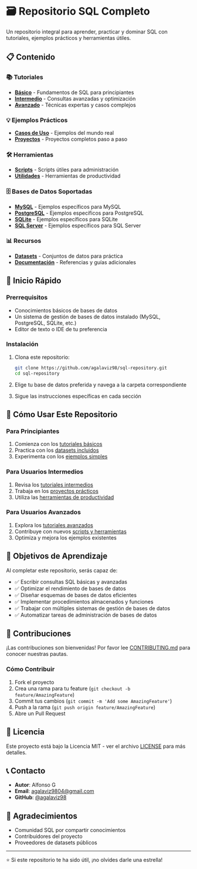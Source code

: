 # 🗃️ Repositorio SQL Completo

Un repositorio integral para aprender, practicar y dominar SQL con tutoriales, ejemplos prácticos y herramientas útiles.

## 📋 Contenido

### 📚 Tutoriales
- **[Básico](./tutoriales/basico/)** - Fundamentos de SQL para principiantes
- **[Intermedio](./tutoriales/intermedio/)** - Consultas avanzadas y optimización
- **[Avanzado](./tutoriales/avanzado/)** - Técnicas expertas y casos complejos

### 💡 Ejemplos Prácticos
- **[Casos de Uso](./ejemplos/casos-uso/)** - Ejemplos del mundo real
- **[Proyectos](./ejemplos/proyectos/)** - Proyectos completos paso a paso

### 🛠️ Herramientas
- **[Scripts](./herramientas/scripts/)** - Scripts útiles para administración
- **[Utilidades](./herramientas/utilidades/)** - Herramientas de productividad

### 🗄️ Bases de Datos Soportadas
- **[MySQL](./bases-datos/mysql/)** - Ejemplos específicos para MySQL
- **[PostgreSQL](./bases-datos/postgresql/)** - Ejemplos específicos para PostgreSQL
- **[SQLite](./bases-datos/sqlite/)** - Ejemplos específicos para SQLite
- **[SQL Server](./bases-datos/sql-server/)** - Ejemplos específicos para SQL Server

### 📊 Recursos
- **[Datasets](./recursos/datasets/)** - Conjuntos de datos para práctica
- **[Documentación](./recursos/documentacion/)** - Referencias y guías adicionales

## 🚀 Inicio Rápido

### Prerrequisitos
- Conocimientos básicos de bases de datos
- Un sistema de gestión de bases de datos instalado (MySQL, PostgreSQL, SQLite, etc.)
- Editor de texto o IDE de tu preferencia

### Instalación
1. Clona este repositorio:
   ```bash
   git clone https://github.com/agalaviz98/sql-repository.git
   cd sql-repository
   ```

2. Elige tu base de datos preferida y navega a la carpeta correspondiente
3. Sigue las instrucciones específicas en cada sección

## 📖 Cómo Usar Este Repositorio

### Para Principiantes
1. Comienza con los [tutoriales básicos](./tutoriales/basico/)
2. Practica con los [datasets incluidos](./recursos/datasets/)
3. Experimenta con los [ejemplos simples](./ejemplos/casos-uso/)

### Para Usuarios Intermedios
1. Revisa los [tutoriales intermedios](./tutoriales/intermedio/)
2. Trabaja en los [proyectos prácticos](./ejemplos/proyectos/)
3. Utiliza las [herramientas de productividad](./herramientas/utilidades/)

### Para Usuarios Avanzados
1. Explora los [tutoriales avanzados](./tutoriales/avanzado/)
2. Contribuye con nuevos [scripts y herramientas](./herramientas/scripts/)
3. Optimiza y mejora los ejemplos existentes

## 🎯 Objetivos de Aprendizaje

Al completar este repositorio, serás capaz de:

- ✅ Escribir consultas SQL básicas y avanzadas
- ✅ Optimizar el rendimiento de bases de datos
- ✅ Diseñar esquemas de bases de datos eficientes
- ✅ Implementar procedimientos almacenados y funciones
- ✅ Trabajar con múltiples sistemas de gestión de bases de datos
- ✅ Automatizar tareas de administración de bases de datos

## 🤝 Contribuciones

¡Las contribuciones son bienvenidas! Por favor lee [CONTRIBUTING.md](./CONTRIBUTING.md) para conocer nuestras pautas.

### Cómo Contribuir
1. Fork el proyecto
2. Crea una rama para tu feature (`git checkout -b feature/AmazingFeature`)
3. Commit tus cambios (`git commit -m 'Add some AmazingFeature'`)
4. Push a la rama (`git push origin feature/AmazingFeature`)
5. Abre un Pull Request

## 📄 Licencia

Este proyecto está bajo la Licencia MIT - ver el archivo [LICENSE](./LICENSE) para más detalles.

## 📞 Contacto

- **Autor**: Alfonso G
- **Email**: agalaviz9804@gmail.com
- **GitHub**: [@agalaviz98](https://github.com/agalaviz98)

## 🙏 Agradecimientos

- Comunidad SQL por compartir conocimientos
- Contribuidores del proyecto
- Proveedores de datasets públicos

---

⭐ Si este repositorio te ha sido útil, ¡no olvides darle una estrella!

